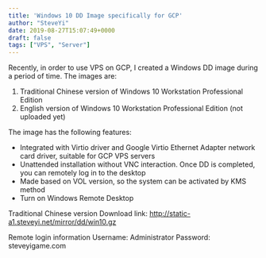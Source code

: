 ```yaml
---
title: 'Windows 10 DD Image specifically for GCP'
author: "SteveYi"
date: 2019-08-27T15:07:49+0000
draft: false
tags: ["VPS", "Server"]
---
```


Recently, in order to use VPS on GCP, I created a Windows DD image during a period of time. 
The images are:

1. Traditional Chinese version of Windows 10 Workstation Professional Edition
2. English version of Windows 10 Workstation Professional Edition (not uploaded yet)

The image has the following features:

*   Integrated with Virtio driver and Google Virtio Ethernet Adapter network card driver, suitable for GCP VPS servers
*   Unattended installation without VNC interaction. Once DD is completed, you can remotely log in to the desktop
*   Made based on VOL version, so the system can be activated by KMS method
*   Turn on Windows Remote Desktop

Traditional Chinese version
Download link: http://static-a1.steveyi.net/mirror/dd/win10.gz

Remote login information
Username: Administrator
Password: steveyigame.com
